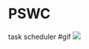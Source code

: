 # PSWC
task scheduler
#gif
![](https://github.com/NeuralHotWheels/PSWC/blob/testing_ncurses/video.gif)
